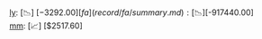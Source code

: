 [ly](record/ly/summary.md): [📉] [$-3292.00]  
[fa](record/fa/summary.md): [📉] [$-917440.00]  
[mm](record/mm/summary.md): [📈] [$2517.60]  
